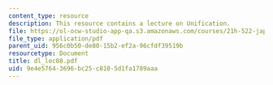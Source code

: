 ```yaml
---
content_type: resource
description: This resource contains a lecture on Unification.
file: https://ol-ocw-studio-app-qa.s3.amazonaws.com/courses/21h-522-japan-in-the-age-of-the-samurai-history-and-film-fall-2006/9e4e57643696bc25c8105d1fa1789aaa_dl_lec08.pdf
file_type: application/pdf
parent_uid: 956c0b50-de80-15b2-ef2a-96cfdf39519b
resourcetype: Document
title: dl_lec08.pdf
uid: 9e4e5764-3696-bc25-c810-5d1fa1789aaa
---
```

